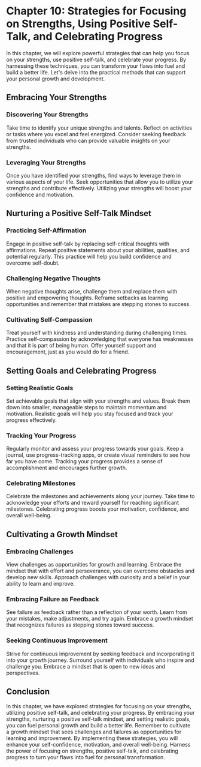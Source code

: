 Chapter 10: Strategies for Focusing on Strengths, Using Positive Self-Talk, and Celebrating Progress
====================================================================================================

In this chapter, we will explore powerful strategies that can help you focus on your strengths, use positive self-talk, and celebrate your progress. By harnessing these techniques, you can transform your flaws into fuel and build a better life. Let's delve into the practical methods that can support your personal growth and development.

Embracing Your Strengths
------------------------

### Discovering Your Strengths

Take time to identify your unique strengths and talents. Reflect on activities or tasks where you excel and feel energized. Consider seeking feedback from trusted individuals who can provide valuable insights on your strengths.

### Leveraging Your Strengths

Once you have identified your strengths, find ways to leverage them in various aspects of your life. Seek opportunities that allow you to utilize your strengths and contribute effectively. Utilizing your strengths will boost your confidence and motivation.

Nurturing a Positive Self-Talk Mindset
--------------------------------------

### Practicing Self-Affirmation

Engage in positive self-talk by replacing self-critical thoughts with affirmations. Repeat positive statements about your abilities, qualities, and potential regularly. This practice will help you build confidence and overcome self-doubt.

### Challenging Negative Thoughts

When negative thoughts arise, challenge them and replace them with positive and empowering thoughts. Reframe setbacks as learning opportunities and remember that mistakes are stepping stones to success.

### Cultivating Self-Compassion

Treat yourself with kindness and understanding during challenging times. Practice self-compassion by acknowledging that everyone has weaknesses and that it is part of being human. Offer yourself support and encouragement, just as you would do for a friend.

Setting Goals and Celebrating Progress
--------------------------------------

### Setting Realistic Goals

Set achievable goals that align with your strengths and values. Break them down into smaller, manageable steps to maintain momentum and motivation. Realistic goals will help you stay focused and track your progress effectively.

### Tracking Your Progress

Regularly monitor and assess your progress towards your goals. Keep a journal, use progress-tracking apps, or create visual reminders to see how far you have come. Tracking your progress provides a sense of accomplishment and encourages further growth.

### Celebrating Milestones

Celebrate the milestones and achievements along your journey. Take time to acknowledge your efforts and reward yourself for reaching significant milestones. Celebrating progress boosts your motivation, confidence, and overall well-being.

Cultivating a Growth Mindset
----------------------------

### Embracing Challenges

View challenges as opportunities for growth and learning. Embrace the mindset that with effort and perseverance, you can overcome obstacles and develop new skills. Approach challenges with curiosity and a belief in your ability to learn and improve.

### Embracing Failure as Feedback

See failure as feedback rather than a reflection of your worth. Learn from your mistakes, make adjustments, and try again. Embrace a growth mindset that recognizes failures as stepping stones toward success.

### Seeking Continuous Improvement

Strive for continuous improvement by seeking feedback and incorporating it into your growth journey. Surround yourself with individuals who inspire and challenge you. Embrace a mindset that is open to new ideas and perspectives.

Conclusion
----------

In this chapter, we have explored strategies for focusing on your strengths, utilizing positive self-talk, and celebrating your progress. By embracing your strengths, nurturing a positive self-talk mindset, and setting realistic goals, you can fuel personal growth and build a better life. Remember to cultivate a growth mindset that sees challenges and failures as opportunities for learning and improvement. By implementing these strategies, you will enhance your self-confidence, motivation, and overall well-being. Harness the power of focusing on strengths, positive self-talk, and celebrating progress to turn your flaws into fuel for personal transformation.
